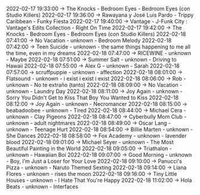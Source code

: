 2022-02-17 19:33:00 -> The Knocks - Bedroom Eyes - Bedroom Eyes (con Studio Killers)
2022-02-17 19:36:00 -> Rawayana y José Luis Pardo - Trippy Caribbean - Funky Fiesta
2022-02-17 19:40:00 -> Vantage - J-Funk City : Vantage's Edits Collection - Right On Time
2022-02-17 19:42:00 -> The Knocks - Bedroom Eyes - Bedroom Eyes (con Studio Killers)
2022-02-18 07:41:00 -> No Vacation - unknown - Bedroom Melody
2022-02-18 07:42:00 -> Teen Suicide - unknown - the same things happening to me all the time, even in my dreams
2022-02-18 07:47:00 -> RICEWINE - unknown - Maybe
2022-02-18 07:51:00 -> Summer Salt - unknown - Driving to Hawaii
2022-02-18 07:55:00 -> Alex G - unknown - Sarah
2022-02-18 07:57:00 -> scruffpuppie - unknown - affection
2022-02-18 08:01:00 -> Flatsound - unknown - i exist i exist i exist
2022-02-18 08:06:00 -> Rob - unknown - No te extraño (tanto)
2022-02-18 08:09:00 -> No Vacation - unknown - Laundry Day
2022-02-18 08:11:00 -> Joy Again - unknown - Sorry You Didn't Get to Kiss That Boy You Wanted to Kiss
2022-02-18 08:12:00 -> Joy Again - unknown - Necromancer
2022-02-18 08:15:00 -> beabadoobee - unknown - Tired
2022-02-18 08:44:00 -> Michael Cera - unknown - Clay Pigeons
2022-02-18 08:47:00 -> Cyberbully Mom Club - unknown - adult nightmares
2022-02-18 08:49:00 -> Oscar Lang - unknown - Teenage Hurt
2022-02-18 08:54:00 -> Billie Marten - unknown - She Dances
2022-02-18 08:58:00 -> Fox Academy - unknown - lavender blood
2022-02-18 09:01:00 -> Michael Seyer - unknown - The Most Beautiful Painting in the World
2022-02-18 09:05:00 -> Triathalon - unknown - Hawaiian Boi
2022-02-18 09:07:00 -> Good Morning - unknown - Boy, I'm Just a Loser for Your Love
2022-02-18 09:10:00 -> Panucci's Pizza - unknown - Naruto Themed Sexting
2022-02-18 09:14:00 -> Liana Flores - unknown - rises the moon
2022-02-18 09:16:00 -> Tiny Little Houses - unknown - I Hate That You're Happy
2022-02-18 11:02:00 -> Hola Beats - unknown - Interfaces
